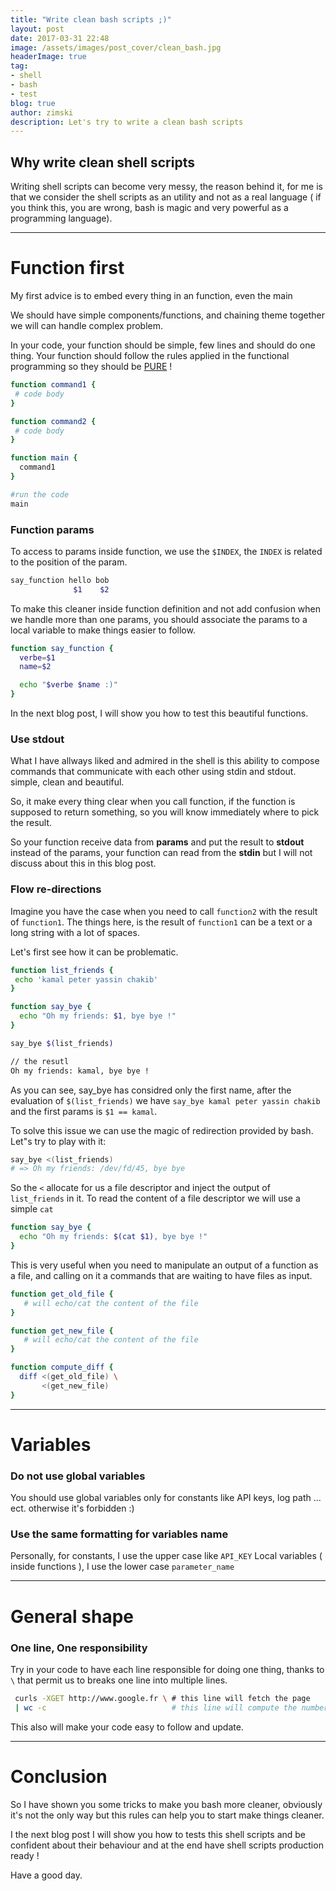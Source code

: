 ```yaml
---
title: "Write clean bash scripts ;)"
layout: post
date: 2017-03-31 22:48
image: /assets/images/post_cover/clean_bash.jpg
headerImage: true
tag:
- shell
- bash
- test
blog: true
author: zimski
description: Let's try to write a clean bash scripts
---
```


## Why write clean shell scripts
Writing shell scripts can become very messy, the reason behind it, for me is
that we consider the shell scripts as an utility and not as a real language ( if
you think this, you are wrong, bash is magic and very powerful as a
programming language).

-------------------------------

Function first
=================

My first advice is to embed every thing in an function, even the main

We should have simple components/functions, and chaining theme together we will can
handle complex problem.

In your code, your function should be simple, few lines and should do one thing.
Your function should follow the rules applied in the functional programming so
they should be [PURE](https://en.wikipedia.org/wiki/Pure_function) !

``` bash
function command1 {
 # code body
}

function command2 {
 # code body
}

function main {
  command1
}

#run the code
main
```
### Function params
To access to params inside function, we use the `$INDEX`, the `INDEX` is related to
the position of the param.

``` bash
say_function hello bob
              $1    $2
```

To make this cleaner inside function definition and not add confusion when we
handle more than one params, you should associate the params to a local variable
to make things easier to follow.

``` bash
function say_function {
  verbe=$1
  name=$2

  echo "$verbe $name :)"
}
```
In the next blog post, I will show you how to test this beautiful functions.

### Use stdout
What I have allways liked and admired in the shell is this ability to compose commands
that communicate with each other using stdin and stdout. simple, clean and
beautiful.

So, it make every thing clear when you call function, if the function is
supposed to return something, so you will know immediately where to pick the
result.

So your function receive data from **params** and put the result to **stdout**
instead of the params, your function can read from the **stdin** but I will not
discuss about this in this blog post.


### Flow re-directions

Imagine you have the case when you need to call `function2` with the result of
`function1`.
The things here, is the result of `function1` can be a text or a long string
with a lot of spaces.

Let's first see how it can be problematic.

``` bash
function list_friends {
 echo 'kamal peter yassin chakib'
}

function say_bye {
  echo "Oh my friends: $1, bye bye !"
}

say_bye $(list_friends)

// the resutl
Oh my friends: kamal, bye bye !
```

As you can see, say_bye has considred only the first name, after the evaluation
of `$(list_friends)` we have `say_bye kamal peter yassin chakib` and the first
params is `$1 == kamal`.

To solve this issue we can use the magic of redirection provided by bash.
Let"s try to play with it:
```bash
say_bye <(list_friends)
# => Oh my friends: /dev/fd/45, bye bye
```

So the `<` allocate for us a file descriptor and inject the output of
`list_friends` in it.
To read the content of a file descriptor we will use a simple `cat`

``` bash
function say_bye {
  echo "Oh my friends: $(cat $1), bye bye !"
}
```
This is very useful when you need to manipulate an output of a function as a
file, and calling on it a commands that are waiting to have files as input.

``` bash
function get_old_file {
   # will echo/cat the content of the file
}

function get_new_file {
   # will echo/cat the content of the file
}

function compute_diff {
  diff <(get_old_file) \
       <(get_new_file)
}
```

-----------------------------

Variables
===========

### Do not use global variables
You should use global variables only for constants like API keys, log path  ...
ect. otherwise it's forbidden :)

### Use the same formatting for variables name
Personally, for constants, I use the upper case like `API_KEY`
Local variables ( inside functions ), I use the lower case `parameter_name`

--------------------------

General shape
================

### One line, One responsibility
Try in your code to have each line responsible for doing one thing, thanks to `\` that permit us to
breaks one line into multiple lines.

``` bash
 curls -XGET http://www.google.fr \ # this line will fetch the page
 | wc -c                            # this line will compute the number of chars
```

This also will make your code easy to follow and update.

----------------------------

Conclusion
============
So I have shown you some tricks to make you bash more cleaner, obviously it's
not the only way but this rules can help you to start make things cleaner.

I the next blog post I will show you how to tests this shell scripts and be
confident about their behaviour and at the end have shell scripts production
ready !

Have a good day.
